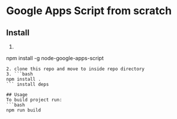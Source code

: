 # Google Apps Script from scratch

## Install 
1. ```bash
npm install -g node-google-apps-script 
``` more [info](https://www.npmjs.com/package/node-google-apps-script)
2. clone this repo and move to inside repo directory
3. ```bash
npm install .
``` install deps

## Usage
To build project run:
```bash
npm run build
```
